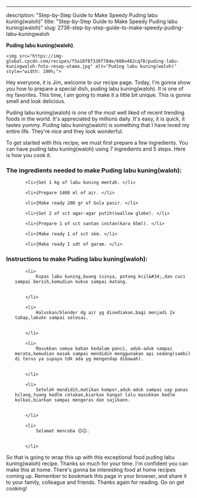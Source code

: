 ---
description: "Step-by-Step Guide to Make Speedy Puding labu kuning(waloh)"
title: "Step-by-Step Guide to Make Speedy Puding labu kuning(waloh)"
slug: 2736-step-by-step-guide-to-make-speedy-puding-labu-kuningwaloh

<p>
	<strong>Puding labu kuning(waloh)</strong>. 
	
</p>
<p>
	
	<img src="https://img-global.cpcdn.com/recipes/f5a18f87338f78de/680x482cq70/puding-labu-kuningwaloh-foto-resep-utama.jpg" alt="Puding labu kuning(waloh)" style="width: 100%;">
	
	
</p>
<p>
	Hey everyone, it is Jim, welcome to our recipe page. Today, I'm gonna show you how to prepare a special dish, puding labu kuning(waloh). It is one of my favorites. This time, I am going to make it a little bit unique. This is gonna smell and look delicious.
</p>
	
<p>
	Puding labu kuning(waloh) is one of the most well liked of recent trending foods in the world. It's appreciated by millions daily. It's easy, it is quick, it tastes yummy. Puding labu kuning(waloh) is something that I have loved my entire life. They're nice and they look wonderful.
</p>
<p>
	
</p>

<p>
To get started with this recipe, we must first prepare a few ingredients. You can have puding labu kuning(waloh) using 7 ingredients and 5 steps. Here is how you cook it.
</p>

<h3>The ingredients needed to make Puding labu kuning(waloh):</h3>

<ol>
	
		<li>{Get 1 kg of labu kuning mentah. </li>
	
		<li>{Prepare 1400 ml of air. </li>
	
		<li>{Make ready 200 gr of Gula pasir. </li>
	
		<li>{Get 2 of sct agar-agar putih(swallow globe). </li>
	
		<li>{Prepare 1 of sct santan instan(kara 65ml). </li>
	
		<li>{Make ready 1 of sct skm. </li>
	
		<li>{Make ready 1 sdt of garam. </li>
	
</ol>
<p>
	
</p>

<h3>Instructions to make Puding labu kuning(waloh):</h3>

<ol>
	
		<li>
			Kupas labu kuning,buang isinya, potong kcil&#34;,dan cuci sampai bersih,kemudian kukus sampai matang.
			
			
		</li>
	
		<li>
			Haluskan/blender dg air yg disediakan,bagi menjadi 2x tahap,lakukn sampai selesai.
			
			
		</li>
	
		<li>
			Masukkan semua bahan kedalam panci, aduk-aduk sampai merata,kemudian masak sampai mendidih menggunakan api sedang(sambil di terus ya supaya tdk ada yg mengendap dibawah).
			
			
		</li>
	
		<li>
			Setelah mendidih,matikan kompor,aduk-aduk sampai uap panas hilang,tuang kedlm cetakan,biarkan hangat lalu masukkan kedlm kulkas,biarkan sampai mengeras dan sajikann.
			
			
		</li>
	
		<li>
			Selamat mencoba 😊😊.
			
			
		</li>
	
</ol>

<p>
	
</p>

<p>
	So that is going to wrap this up with this exceptional food puding labu kuning(waloh) recipe. Thanks so much for your time. I'm confident you can make this at home. There's gonna be interesting food at home recipes coming up. Remember to bookmark this page in your browser, and share it to your family, colleague and friends. Thanks again for reading. Go on get cooking!
</p>
